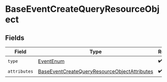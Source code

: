 # BaseEventCreateQueryResourceObject


## Fields

| Field                                                                                                                   | Type                                                                                                                    | Required                                                                                                                | Description                                                                                                             |
| ----------------------------------------------------------------------------------------------------------------------- | ----------------------------------------------------------------------------------------------------------------------- | ----------------------------------------------------------------------------------------------------------------------- | ----------------------------------------------------------------------------------------------------------------------- |
| `type`                                                                                                                  | [EventEnum](../../models/components/EventEnum.md)                                                                       | :heavy_check_mark:                                                                                                      | N/A                                                                                                                     |
| `attributes`                                                                                                            | [BaseEventCreateQueryResourceObjectAttributes](../../models/components/BaseEventCreateQueryResourceObjectAttributes.md) | :heavy_check_mark:                                                                                                      | N/A                                                                                                                     |